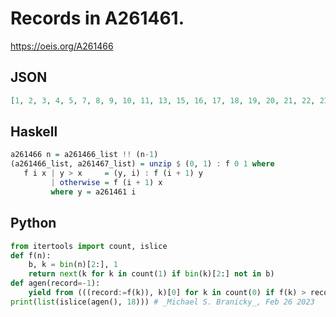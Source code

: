 # Records in A261461\.
https://oeis.org/A261466
## JSON
```JSON
[1, 2, 3, 4, 5, 7, 8, 9, 10, 11, 13, 15, 16, 17, 18, 19, 20, 21, 22, 23, 25, 26, 27, 29, 31, 32, 33, 34, 35]
```
## Haskell
```Haskell
a261466 n = a261466_list !! (n-1)
(a261466_list, a261467_list) = unzip $ (0, 1) : f 0 1 where
   f i x | y > x     = (y, i) : f (i + 1) y
         | otherwise = f (i + 1) x
         where y = a261461 i
```
## Python
```Python
from itertools import count, islice
def f(n):
    b, k = bin(n)[2:], 1
    return next(k for k in count(1) if bin(k)[2:] not in b)
def agen(record=-1):
    yield from (((record:=f(k)), k)[0] for k in count(0) if f(k) > record)
print(list(islice(agen(), 18))) # _Michael S. Branicky_, Feb 26 2023
```
